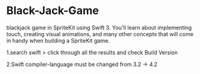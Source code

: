 # Black-Jack-Game
blackjack game in SpriteKit using Swift 3. You'll learn about implementing touch, creating visual animations, and many other concepts that will come in handy when building a SpriteKit game.





1.search swift > click through all the results and check Build Version

2.Swift compiler-language must be changed from 3.2 -> 4.2 
